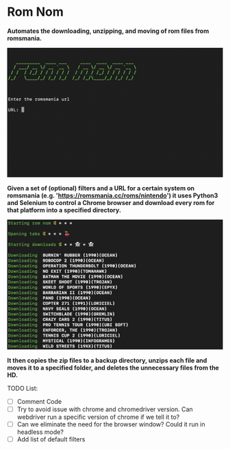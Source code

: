 # Rom Nom

**Automates the downloading, unzipping, and moving of rom files from romsmania.**

![rom nom title screen](https://github.com/LenWinkler/Rom-nom/blob/master/screens/1.png)

**Given a set of (optional) filters and a URL for a certain system on romsmania (e.g. 'https://romsmania.cc/roms/nintendo') it 
uses Python3 and Selenium to control a Chrome browser and download every rom for that platform
into a specified directory.**

![rom nom downloading](https://github.com/LenWinkler/Rom-nom/blob/master/screens/2.png)

**It then copies the zip files to a backup directory, unzips each file and moves it to a
specified folder, and deletes the unnecessary files from the HD.**


TODO List:
- [ ] Comment Code
- [ ] Try to avoid issue with chrome and chromedriver version. Can webdriver run a
specific version of chrome if we tell it to?
- [ ] Can we eliminate the need for the browser window? Could it run in headless mode?
- [ ] Add list of default filters